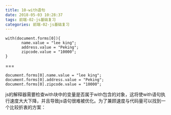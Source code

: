 ```yaml
---
title: 10-with语句
date: 2018-05-03 10:28:37
tags: 前端-02-js基础复习
categories: 前端-02-js基础复习
---
```

```
with(document.forms[0]){
       name.value = "lee king";
       address.value = "Peking";
       zipcode.value = "10000";
}
```
===

```
document.forms[0].name.value = "lee king";
document.forms[0].address.value = "Peking";
document.forms[0].zipcode.value = "10000";
```


js的解释器需要检查with块中的变量是否属于with包含的对象，这将使with语句执行速度大大下降，并且导致js语句很难被优化。为了兼顾速度与代码量可以找到一个比较折衷的方案：

